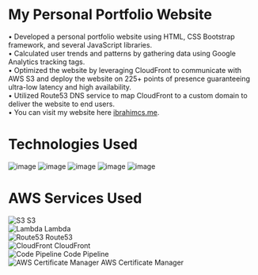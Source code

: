 # My Personal Portfolio Website


   • Developed a personal portfolio website using HTML, CSS Bootstrap framework, and several JavaScript libraries.<br/>
   • Calculated user trends and patterns by gathering data using Google Analytics tracking tags.<br/>
   • Optimized the website by leveraging CloudFront to communicate with AWS S3 and deploy the website on 225+ points of presence guaranteeing ultra-low latency and high availability.<br/>
   • Utilized Route53 DNS service to map CloudFront to a custom domain to deliver the website to end users.<br/>
  • You can visit my website here [ibrahimcs.me](https://www.ibrahimcs.me).<br/>
  
# Technologies Used


![image](https://img.shields.io/badge/Amazon_AWS-FF9900?style=for-the-badge&logo=amazonaws&logoColor=white)
![image](https://img.shields.io/badge/JavaScript-323330?style=for-the-badge&logo=javascript&logoColor=F7DF1E)
![image](https://img.shields.io/badge/Bootstrap-563D7C?style=for-the-badge&logo=bootstrap&logoColor=white)
![image](https://img.shields.io/badge/CSS3-1572B6?style=for-the-badge&logo=css3&logoColor=white)
![image](https://img.shields.io/badge/HTML5-E34F26?style=for-the-badge&logo=html5&logoColor=white)

# AWS Services Used
 ![S3](https://d1zornxddiqw2q.cloudfront.net/icon/c0828e0381730befd1f7a025057c74fb-43acc0496e64afba82dbc9ab774dc622.svg) S3 <br/>
 ![Lambda](https://d1zornxddiqw2q.cloudfront.net/icon/945f3fc449518a73b9f5f32868db466c-926961f91b072604c42b7f39ce2eaf1c.svg) Lambda <br/>
 ![Route53](https://d1zornxddiqw2q.cloudfront.net/icon/f5d2c00d40914bff4f82f29f9ef768bc-53a84099cf556710383a52b4612a8612.svg) Route53 <br/>
 ![CloudFront](https://d1zornxddiqw2q.cloudfront.net/icon/4200ac8906c9a841a229ed9e5008a533-465d196059bdeeb0ffcb07ebe5f79b28.svg) CloudFront <br/>
 ![Code Pipeline](https://d1zornxddiqw2q.cloudfront.net/icon/59874d8b5a9e702e16641126cc15e561-8137f94920dd8639de205d20e8e72ad6.svg) Code Pipeline <br/>
 ![AWS Certificate Manager](https://d1zornxddiqw2q.cloudfront.net/icon/02b55e4f52388520bfe11f959f836e68-b8cdde73b02af863b91a2296bbd10b4c.svg) AWS Certificate Manager <br/>



